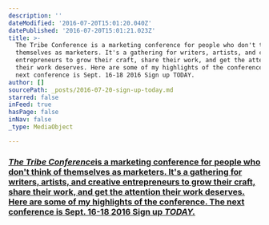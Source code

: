```yaml
---
description: ''
dateModified: '2016-07-20T15:01:20.040Z'
datePublished: '2016-07-20T15:01:21.023Z'
title: >-
  The Tribe Conference is a marketing conference for people who don't think of
  themselves as marketers. It's a gathering for writers, artists, and creative
  entrepreneurs to grow their craft, share their work, and get the attention
  their work deserves. Here are some of my highlights of the conference. The
  next conference is Sept. 16-18 2016 Sign up TODAY.
author: []
sourcePath: _posts/2016-07-20-sign-up-today.md
starred: false
inFeed: true
hasPage: false
inNav: false
_type: MediaObject

---
```

### _**[The Tribe Conference][0]**_[is a marketing conference for people who don't think of themselves as marketers. It's a gathering for writers, artists, and creative entrepreneurs to grow their craft, share their work, and get the attention their work deserves. Here are some of my highlights of the conference. The next conference is Sept. 16-18 2016 Sign up ][0]_**[TODAY.][0]**_

[0]: https://www.universe.com/events/tribe-conference-2016-tickets-franklin-HL2FYP
